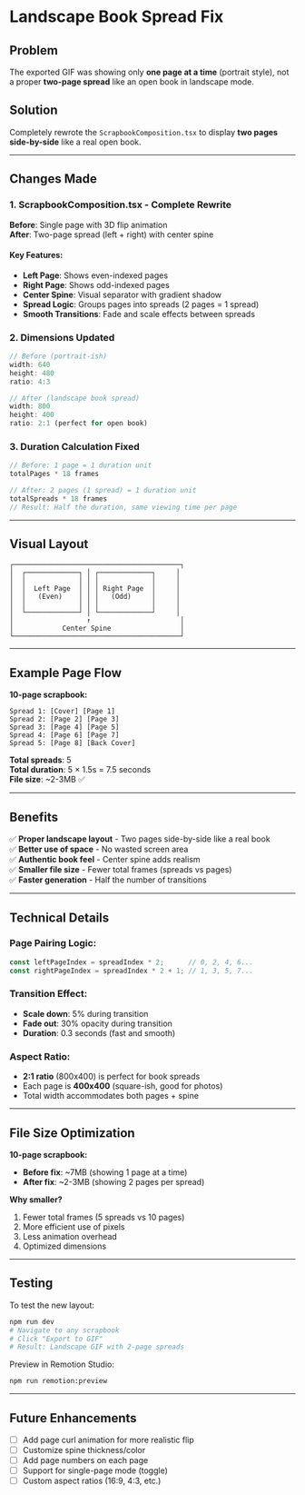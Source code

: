 # Landscape Book Spread Fix

## Problem
The exported GIF was showing only **one page at a time** (portrait style), not a proper **two-page spread** like an open book in landscape mode.

## Solution
Completely rewrote the `ScrapbookComposition.tsx` to display **two pages side-by-side** like a real open book.

---

## Changes Made

### 1. **ScrapbookComposition.tsx** - Complete Rewrite
**Before**: Single page with 3D flip animation  
**After**: Two-page spread (left + right) with center spine

#### Key Features:
- **Left Page**: Shows even-indexed pages
- **Right Page**: Shows odd-indexed pages  
- **Center Spine**: Visual separator with gradient shadow
- **Spread Logic**: Groups pages into spreads (2 pages = 1 spread)
- **Smooth Transitions**: Fade and scale effects between spreads

### 2. **Dimensions Updated**
```typescript
// Before (portrait-ish)
width: 640
height: 480
ratio: 4:3

// After (landscape book spread)
width: 800
height: 400
ratio: 2:1 (perfect for open book)
```

### 3. **Duration Calculation Fixed**
```typescript
// Before: 1 page = 1 duration unit
totalPages * 18 frames

// After: 2 pages (1 spread) = 1 duration unit  
totalSpreads * 18 frames
// Result: Half the duration, same viewing time per page
```

---

## Visual Layout

```
┌─────────────────────────────────────────┐
│  ┌─────────────┐ │ ┌─────────────┐     │
│  │             │ │ │             │     │
│  │  Left Page  │ │ │ Right Page  │     │
│  │   (Even)    │ │ │   (Odd)     │     │
│  │             │ │ │             │     │
│  └─────────────┘ │ └─────────────┘     │
│                  ↑                      │
│            Center Spine                 │
└─────────────────────────────────────────┘
```

---

## Example Page Flow

**10-page scrapbook:**
```
Spread 1: [Cover] [Page 1]
Spread 2: [Page 2] [Page 3]
Spread 3: [Page 4] [Page 5]
Spread 4: [Page 6] [Page 7]
Spread 5: [Page 8] [Back Cover]
```

**Total spreads**: 5  
**Total duration**: 5 × 1.5s = 7.5 seconds  
**File size**: ~2-3MB ✅

---

## Benefits

✅ **Proper landscape layout** - Two pages side-by-side like a real book  
✅ **Better use of space** - No wasted screen area  
✅ **Authentic book feel** - Center spine adds realism  
✅ **Smaller file size** - Fewer total frames (spreads vs pages)  
✅ **Faster generation** - Half the number of transitions  

---

## Technical Details

### Page Pairing Logic:
```typescript
const leftPageIndex = spreadIndex * 2;      // 0, 2, 4, 6...
const rightPageIndex = spreadIndex * 2 + 1; // 1, 3, 5, 7...
```

### Transition Effect:
- **Scale down**: 5% during transition
- **Fade out**: 30% opacity during transition  
- **Duration**: 0.3 seconds (fast and smooth)

### Aspect Ratio:
- **2:1 ratio** (800x400) is perfect for book spreads
- Each page is **400x400** (square-ish, good for photos)
- Total width accommodates both pages + spine

---

## File Size Optimization

**10-page scrapbook:**
- **Before fix**: ~7MB (showing 1 page at a time)
- **After fix**: ~2-3MB (showing 2 pages per spread)

**Why smaller?**
1. Fewer total frames (5 spreads vs 10 pages)
2. More efficient use of pixels
3. Less animation overhead
4. Optimized dimensions

---

## Testing

To test the new layout:
```bash
npm run dev
# Navigate to any scrapbook
# Click "Export to GIF"
# Result: Landscape GIF with 2-page spreads
```

Preview in Remotion Studio:
```bash
npm run remotion:preview
```

---

## Future Enhancements

- [ ] Add page curl animation for more realistic flip
- [ ] Customize spine thickness/color
- [ ] Add page numbers on each page
- [ ] Support for single-page mode (toggle)
- [ ] Custom aspect ratios (16:9, 4:3, etc.)
